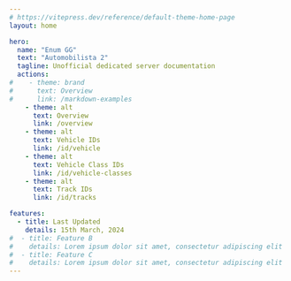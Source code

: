```yaml
---
# https://vitepress.dev/reference/default-theme-home-page
layout: home

hero:
  name: "Enum GG"
  text: "Automobilista 2"
  tagline: Unofficial dedicated server documentation
  actions:
#    - theme: brand
#      text: Overview
#      link: /markdown-examples
    - theme: alt
      text: Overview
      link: /overview
    - theme: alt
      text: Vehicle IDs
      link: /id/vehicle
    - theme: alt
      text: Vehicle Class IDs
      link: /id/vehicle-classes
    - theme: alt
      text: Track IDs
      link: /id/tracks

features:
  - title: Last Updated
    details: 15th March, 2024
#  - title: Feature B
#    details: Lorem ipsum dolor sit amet, consectetur adipiscing elit
#  - title: Feature C
#    details: Lorem ipsum dolor sit amet, consectetur adipiscing elit
---
```

